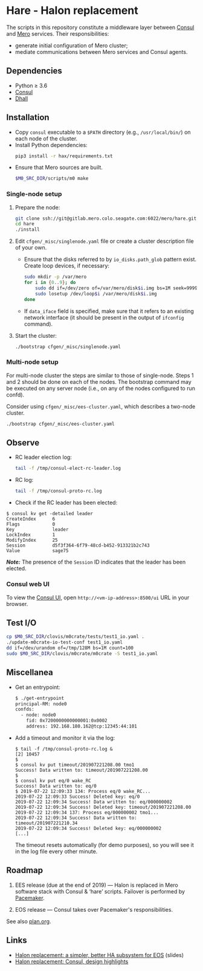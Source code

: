 # Hare - Halon replacement

The scripts in this repository constitute a middleware layer between [Consul](https://www.consul.io/) and [Mero](http://gitlab.mero.colo.seagate.com/mero/mero) services.  Their responsibilities:

- generate initial configuration of Mero cluster;
- mediate communications between Mero services and Consul agents.

## Dependencies

* Python &geq; 3.6
* [Consul](https://www.consul.io/downloads.html)
* [Dhall](https://github.com/dhall-lang/dhall-lang/wiki/Getting-started%3A-Generate-JSON-or-YAML#linux)

## Installation

* Copy `consul` executable to a `$PATH` directory (e.g., `/usr/local/bin/`) on each node of the cluster.
* Install Python dependencies:
  ```sh
  pip3 install -r hax/requirements.txt
  ```
* Ensure that Mero sources are built.
  ```sh
  $M0_SRC_DIR/scripts/m0 make
  ```
  <!-- XXX TODO: Hare should be able to work with Mero installed from rpm. -->

### Single-node setup

1. Prepare the node:
   ```sh
   git clone ssh://git@gitlab.mero.colo.seagate.com:6022/mero/hare.git
   cd hare
   ./install
   ```

2. Edit `cfgen/_misc/singlenode.yaml` file or create a cluster description
   file of your own.

   * Ensure that the disks referred to by `io_disks.path_glob` pattern
     exist.  Create loop devices, if necessary:
     ```bash
     sudo mkdir -p /var/mero
     for i in {0..9}; do
         sudo dd if=/dev/zero of=/var/mero/disk$i.img bs=1M seek=9999 count=1
         sudo losetup /dev/loop$i /var/mero/disk$i.img
     done
     ```

   * If `data_iface` field is specified, make sure that it refers to
     an existing network interface (it should be present in the output
     of `ifconfig` command).

3. Start the cluster:
   ```sh
   ./bootstrap cfgen/_misc/singlenode.yaml
   ```

### Multi-node setup

For multi-node cluster the steps are similar to those of single-node.
Steps 1 and 2 should be done on each of the nodes.  The bootstrap
command may be executed on any server node (i.e., on any of the nodes
configured to run confd).

Consider using `cfgen/_misc/ees-cluster.yaml`, which describes a
two-node cluster.

```sh
./bootstrap cfgen/_misc/ees-cluster.yaml
```

## Observe

* RC leader election log:
  ```sh
  tail -f /tmp/consul-elect-rc-leader.log
  ```

* RC log:
  ```sh
  tail -f /tmp/consul-proto-rc.log
  ```

* Check if the RC leader has been elected:

```
$ consul kv get -detailed leader
CreateIndex      6
Flags            0
Key              leader
LockIndex        1
ModifyIndex      25
Session          d5f3f364-6f79-48cd-b452-913321b2c743
Value            sage75
```

***Note:*** The presence of the `Session` ID indicates that the leader has been elected.

### Consul web UI

To view the [Consul UI](https://learn.hashicorp.com/consul/getting-started/ui#set-up-access-to-the-ui), open `http://<vm-ip-address>:8500/ui` URL in your browser.

## Test I/O

```sh
cp $M0_SRC_DIR/clovis/m0crate/tests/test1_io.yaml .
./update-m0crate-io-test-conf test1_io.yaml
dd if=/dev/urandom of=/tmp/128M bs=1M count=100
sudo $M0_SRC_DIR/clovis/m0crate/m0crate -S test1_io.yaml
```

## Miscellanea

* Get an entrypoint:

  ```sh
  $ ./get-entrypoint
  principal-RM: node0
  confds:
    - node: node0
      fid: 0x7200000000000001:0x0002
      address: 192.168.180.162@tcp:12345:44:101
  ```

* Add a timeout and monitor it via the log:

  ```
  $ tail -f /tmp/consul-proto-rc.log &
  [2] 10457
  $
  $ consul kv put timeout/201907221208.00 tmo1
  Success! Data written to: timeout/201907221208.00
  $
  $ consul kv put eq/0 wake_RC
  Success! Data written to: eq/0
  $ 2019-07-22 12:09:33 134: Process eq/0 wake_RC...
  2019-07-22 12:09:33 Success! Deleted key: eq/0
  2019-07-22 12:09:34 Success! Data written to: eq/000000002
  2019-07-22 12:09:34 Success! Deleted key: timeout/201907221208.00
  2019-07-22 12:09:34 137: Process eq/000000002 tmo1...
  2019-07-22 12:09:34 Success! Data written to: timeout/201907221210.34
  2019-07-22 12:09:34 Success! Deleted key: eq/000000002
  [...]
  ```

  The timeout resets automatically (for demo purposes), so you will
  see it in the log file every other minute.

## Roadmap

1. EES release (due at the end of 2019) — Halon is replaced in Mero software stack with Consul & ‘hare’ scripts.  Failover is performed by [Pacemaker](https://clusterlabs.org/pacemaker/).

2. EOS release — Consul takes over Pacemaker's responsibilities.

See also [plan.org](./plan.org).

## Links

- [Halon replacement: a simpler, better HA subsystem for EOS](https://docs.google.com/presentation/d/17Pn61WBbTHpeR4NxGtaDfmmHxgoLW9BnQHRW7WJO0gM/view) (slides)
- [Halon replacement: Consul, design highlights](https://docs.google.com/document/d/1cR-BbxtMjGuZPj8NOc95RyFjqmeFsYf4JJ5Hw_tL1zA/view)
